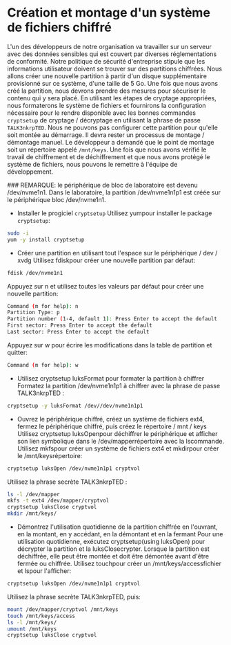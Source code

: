 # Création et montage d'un système de fichiers chiffré

L'un des développeurs de notre organisation va travailler sur un serveur avec des données sensibles qui est couvert par diverses réglementations de conformité.
Notre politique de sécurité d'entreprise stipule que les informations utilisateur doivent se trouver sur des partitions chiffrées.
Nous allons créer une nouvelle partition à partir d'un disque supplémentaire provisionné sur ce système, d'une taille de 5 Go.
Une fois que nous avons créé la partition, nous devrons prendre des mesures pour sécuriser le contenu qui y sera placé.
En utilisant les étapes de cryptage appropriées, nous formaterons le système de fichiers et fournirons la configuration nécessaire pour le rendre disponible avec les bonnes commandes `cryptsetup` de cryptage / décryptage en utilisant la phrase de passe `TALK3nkrpTED`.
Nous ne pouvons pas configurer cette partition pour qu'elle soit montée au démarrage.
Il devra rester un processus de montage / démontage manuel.
Le développeur a demandé que le point de montage soit un répertoire appelé `/mnt/keys`.
Une fois que nous avons vérifié le travail de chiffrement et de déchiffrement et que nous avons protégé le système de fichiers, nous pouvons le remettre à l'équipe de développement.

### REMARQUE: 
le périphérique de bloc de laboratoire est devenu /dev/nvme1n1.
Dans le laboratoire, la partition /dev/nvme1n1p1 est créée sur le périphérique bloc /dev/nvme1n1.

- Installer le progiciel `cryptsetup`
Utilisez yumpour installer le package `cryptsetup`:

```bash
sudo -i
yum -y install cryptsetup
```

- Créer une partition en utilisant tout l'espace sur le périphérique / dev / xvdg
Utilisez fdiskpour créer une nouvelle partition par défaut:

```bash
fdisk /dev/nvme1n1
```

Appuyez sur n et utilisez toutes les valeurs par défaut pour créer une nouvelle partition:

```bash
Command (m for help): n
Partition Type: p
Partition number (1-4, default 1): Press Enter to accept the default
First sector: Press Enter to accept the default
Last sector: Press Enter to accept the default
```

Appuyez sur w pour écrire les modifications dans la table de partition et quitter:

```bash
Command (m for help): w
```

- Utilisez cryptsetup luksFormat pour formater la partition à chiffrer
Formatez la partition /dev/nvme1n1p1 à chiffrer avec la phrase de passe TALK3nkrpTED :

```bash
cryptsetup -y luksFormat /dev//dev/nvme1n1p1
```

- Ouvrez le périphérique chiffré, créez un système de fichiers ext4, fermez le périphérique chiffré, puis créez le répertoire / mnt / keys
Utilisez cryptsetup luksOpenpour déchiffrer le périphérique et afficher son lien symbolique dans le /dev/mapperrépertoire avec la lscommande.
Utilisez mkfspour créer un système de fichiers ext4 et mkdirpour créer le /mnt/keysrépertoire:

```bash
cryptsetup luksOpen /dev/nvme1n1p1 cryptvol
```

Utilisez la phrase secrète TALK3nkrpTED :

```bash
ls -l /dev/mapper
mkfs -t ext4 /dev/mapper/cryptvol
cryptsetup luksClose cryptvol
mkdir /mnt/keys/
```

- Démontrez l'utilisation quotidienne de la partition chiffrée en l'ouvrant, en la montant, en y accédant, en la démontant et en la fermant
Pour une utilisation quotidienne, exécutez cryptsetup(using luksOpen) pour décrypter la partition et la luksClosecrypter.
Lorsque la partition est déchiffrée, elle peut être montée et doit être démontée avant d'être fermée ou chiffrée.
Utilisez touchpour créer un /mnt/keys/accessfichier et lspour l'afficher:

```bash
cryptsetup luksOpen /dev/nvme1n1p1 cryptvol
```

Utilisez la phrase secrète TALK3nkrpTED, puis:

```bash
mount /dev/mapper/cryptvol /mnt/keys
touch /mnt/keys/access
ls -l /mnt/keys/
umount /mnt/keys
cryptsetup luksClose cryptvol
```

